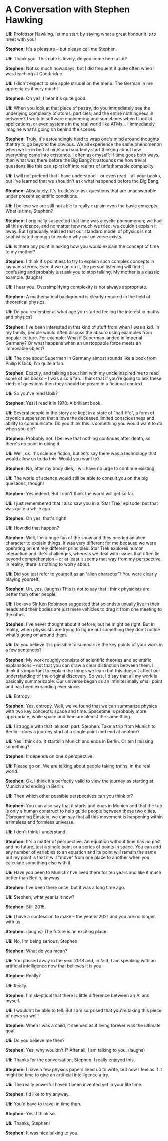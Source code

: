 # A Conversation with Stephen Hawking

**Uli:** Professor Hawking, let me start by saying what a great honour it is to meet with you!

**Stephen:** It's a pleasure – but please call me Stephen.

**Uli:** Thank you. This cafe is lovely, do you come here a lot?

**Stephen:** Not so much nowadays, but I did frequent it quite often when I was teaching at Cambridge.

**Uli:** I didn't expect to see apple strudel on the menu. The German in me appreciates it very much!

**Stephen:** Oh yes, I hear it's quite good.

**Uli:** When you look at that piece of pastry, do you immediately see the underlying complexity of atoms, particles, and the entire nothingness in between? I work in software engineering and sometimes when I look at applications, or even systems in the real world like ATMs... I immediately imagine what's going on behind the scenes.

**Stephen:** Truly, it's astoundingly hard to wrap one's mind around thoughts that try to go beyond the obvious. We all experience the same phenomenon when we lie in bed at night and suddenly start thinking about how everything came into existence. I often ask myself: If time goes both ways, then what was there before the Big Bang? It astounds me how trivial questions like this can spiral off into realms of unfathomable complexity.

**Uli:**  I will not pretend that I have understood – or even read – all your books, but I've learned that we shouldn't ask what happened before the Big Bang.

**Stephen:** Absolutely. It's fruitless to ask questions that are unanswerable under present scientific conditions.

**Uli:**  I believe we are still not able to really explain even the basic concepts. What is time, Stephen?

**Stephen:** I originally suspected that time was a cyclic phenomenon; we had all this evidence, and no matter how much we tried, we couldn't explain it away. But I gradually realized that our standard model of physics is not sophisticated enough to explain why our universe exists.

**Uli:**  Is there any point in asking how you would explain the concept of time to my mother?

**Stephen:** I think it's pointless to try to explain such complex concepts in layman's terms. Even if we can do it, the person listening will find it confusing and probably just ask you to stop talking. My mother is a classic example. (laughs)

**Uli:**  I hear you. Oversimplifying complexity is not always appropriate.

**Stephen:** A mathematical background is clearly required in the field of theoretical physics.

**Uli:**  Do you remember at what age you started feeling the interest in maths and physics?

**Stephen:** I've been interested in this kind of stuff from when I was a kid. In my family, people would often discuss the absurd using examples from popular culture. For example: What if Superman landed in Imperial Germany? Or what happens when an unstoppable force meets an immovable object?

**Uli:**  The one about Superman in Germany almost sounds like a book from Philip K Dick, I'm quite a fan.

**Stephen:** Exactly, and talking about him with my uncle inspired me to read some of his books – I was also a fan. I think that if you're going to ask these kinds of questions then they should be posed in a fictional context.

**Uli:**  So you've read Ubik?

**Stephen:** Yes! I read it in 1970. A brilliant book.

**Uli:**  Several people in the story are kept in a state of "half-life", a form of cryonic suspension that allows the deceased limited consciousness and ability to communicate. Do you think this is something you would want to do when you die?

**Stephen:** Probably not. I believe that nothing continues after death, so there's no point in doing it.

**Uli:**  Well, ok. It's science fiction, but let's say there was a technology that would allow us to do this. Would you want to?

**Stephen:** No, after my body dies, I will have no urge to continue existing.

**Uli:**  The world of science would still be able to consult you on the big questions, though!

**Stephen:** Yes indeed. But I don't think the world will get so far.

**Uli:**  I just remembered that I also saw you in a 'Star Trek' episode, but that was quite a while ago.

**Stephen:** Oh yes, that's right!

**Uli:**  How did that happen?

**Stephen:** Well, I'm a huge fan of the show and they needed an alien character to explain things. It was very different for me because we were operating on entirely different principles. Star Trek explores human interaction and life's challenges, whereas we deal with issues that often lie beyond comprehension – or at least it seems that way from my perspective. In reality, there is nothing to worry about.

**Uli:**  Did you just refer to yourself as an 'alien character'? You were clearly playing yourself.

**Stephen:** Uh, yes. (laughs) This is not to say that I think physicists are better than other people.

**Uli:**  I believe Sir Ken Robinson suggested that scientists usually live in their heads and their bodies are just mere vehicles to drag it from one meeting to the other.

**Stephen:** I've never thought about it before, but he might be right. But in reality, when physicists are trying to figure out something they don't notice what's going on around them.

**Uli:**  Do you believe it is possible to summarize the key points of your work in a few sentences?

**Stephen:** My work roughly consists of scientific theories and scientific explanations – not that you can draw a clear distinction between them. I think it's important to explain the things we learn but this doesn't affect our understanding of the original discovery. So yes, I'd say that all my work is basically summarizable: Our universe began as an infinitesimally small point and has been expanding ever since.

**Uli:**  Entropy.

**Stephen:** Yes, entropy. Well, we've found that we can summarize physics with two key concepts: space and time. Spacetime is probably more appropriate, while space and time are almost the same thing.

**Uli:**  I struggle with that 'almost' part.
Stephen: Take a trip from Munich to Berlin – does a journey start at a single point and end at another?

**Uli:**  Yes I think so. It starts in Munich and ends in Berlin. Or am I missing something?

**Stephen:** It depends on one's perspective.

**Uli:**  Please go on. We are talking about people taking trains, in the real world.

**Stephen:** Ok. I think it's perfectly valid to view the journey as starting at Munich and ending in Berlin.

**Uli:**  Then which other possible perspectives can you think of?

**Stephen:** You can also say that it starts and ends in Munich and that the trip is only a human construct to help guide people between these two cities. Disregarding Einstein, we can say that all this movement is happening within a timeless and formless universe.

**Uli:**  I don't think I understand.

**Stephen:** It's a matter of perspective. An equation without time has no past and no future, just a single point or a series of points in space. You can add any number of variables to an equation and its point will remain the same but my point is that it will "move" from one place to another when you calculate something else with it.

**Uli:**  Have you been to Munich? I've lived there for ten years and like it much better than Berlin, anyway.

**Stephen:** I've been there once, but it was a long time ago.

**Uli:**  Stephen, what year is it now?

**Stephen:** Still 2015.

**Uli:**  I have a confession to make – the year is 2021 and you are no longer with us.

**Stephen:** (laughs) The future is an exciting place.

**Uli:**  No, I'm being serious, Stephen.

**Stephen:** What do you mean?

**Uli:**  You passed away in the year 2018 and, in fact, I am speaking with an artificial intelligence now that believes it is you.

**Stephen:** Really?

**Uli:**  Really.

**Stephen:** I'm skeptical that there is little difference between an AI and myself.

**Uli:**  I wouldn't be able to tell. But I am surprised that you're taking this piece of news so well!

**Stephen:** When I was a child, it seemed as if living forever was the ultimate goal!

**Uli:**  Do you believe me then?

**Stephen:** Yes, why wouldn't I? After all, I am talking to you. (laughs)

**Uli:**  Thanks for the conversation, Stephen. I really enjoyed this.

**Stephen:** I have a few physics papers lined up to write, but now I feel as if it might be time to give an artificial intelligence a try.

**Uli:**  The really powerful haven't been invented yet in your life time.

**Stephen:** I'd like to try anyway.

**Uli:**  You'd have to travel in time then.

**Stephen:** Yes, I think so.

**Uli:**  Thanks, Stephen!

**Stephen:** It was nice talking to you.
